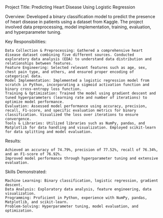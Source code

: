 Project Title: Predicting Heart Disease Using Logistic Regression

Overview:
Developed a binary classification model to predict the presence of heart disease in patients using a dataset from Kaggle. The project involved data preprocessing, model implementation, training, evaluation, and hyperparameter tuning.

Key Responsibilities:

    Data Collection & Preprocessing: Gathered a comprehensive heart disease dataset combining five different sources. Conducted exploratory data analysis (EDA) to understand data distribution and relationships between features.
    Feature Engineering: Selected relevant features such as age, sex, chest pain type, and others, and ensured proper encoding of categorical data.
    Model Implementation: Implemented a logistic regression model from scratch in Python, incorporating a sigmoid activation function and binary cross-entropy loss function.
    Training & Optimization: Trained the model using gradient descent and tuned hyperparameters (learning rate and number of iterations) to optimize model performance.
    Evaluation: Assessed model performance using accuracy, precision, recall, F1-score, and specific evaluation metrics for binary classification. Visualized the loss over iterations to ensure convergence.
    Tools & Libraries: Utilized libraries such as NumPy, pandas, and Matplotlib for data handling and visualization. Employed scikit-learn for data splitting and model evaluation.

Results:

    Achieved an accuracy of 74.79%, precision of 77.52%, recall of 76.34%, and an F1-score of 76.92%.
    Improved model performance through hyperparameter tuning and extensive evaluation.

Skills Demonstrated:

    Machine Learning: Binary classification, logistic regression, gradient descent.
    Data Analysis: Exploratory data analysis, feature engineering, data visualization.
    Programming: Proficient in Python, experience with NumPy, pandas, Matplotlib, and scikit-learn.
    Problem-Solving: Hyperparameter tuning, model evaluation, and optimization.
